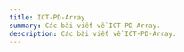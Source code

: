 ```yaml
---
title: ICT-PD-Array
summary: Các bài viết về ICT-PD-Array.
description: Các bài viết về ICT-PD-Array.
---
```

